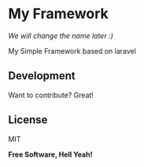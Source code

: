 # My Framework
_We will change the name later :)_

My Simple Framework based on laravel 

## Development

Want to contribute? Great!

## License

MIT

**Free Software, Hell Yeah!**

